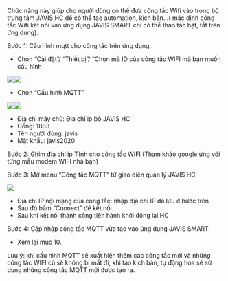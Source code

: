 Chức năng này giúp cho người dùng có thể đưa công tắc Wifi vào trong bộ trung tâm JAVIS HC để có thể tạo automation, kịch bản…( mặc định công tắc Wifi kết nối vào ứng dụng JAVIS SMART chỉ có thể thao tác bật, tắt trên ứng dụng).

Bước 1: Cấu hình mqtt cho công tắc trên ứng dụng.

- Chọn “Cài đặt”/ “Thiết bị”/ “Chọn mã ID của công tắc WIFI mà bạn muốn cấu hình

![](../assets/Hướng%20dẫn%20cài%20đặt%20JAVIS%20HC\_V2.049.png)![](../assets/Hướng%20dẫn%20cài%20đặt%20JAVIS%20HC\_V2.050.png)

- Chọn “Cấu hình MQTT”

![](../assets/Hướng%20dẫn%20cài%20đặt%20JAVIS%20HC\_V2.051.png)![](../assets/Hướng%20dẫn%20cài%20đặt%20JAVIS%20HC\_V2.052.png)

+ Địa chỉ máy chủ: Địa chỉ ip bộ JAVIS HC
+ Cổng: 1883
+ Tên người dùng: javis
+ Mật khẩu: javis2020

Bước 2: Ghim địa chỉ ip Tĩnh cho công tắc WIFI (Tham khảo google ứng với từng mẫu    modem WIFI nhà bạn)

Bước 3: Mở menu “Công tắc MQTT” từ giao diện quản lý JAVIS HC

![](../assets/Hướng%20dẫn%20cài%20đặt%20JAVIS%20HC\_V2.053.png)

- Địa chỉ IP nội mạng của công tắc: nhập địa chỉ IP đã lưu ở bước trên
- Sau đó bấm “Connect” để kết nối.
- Sau khi kết nối thành công tiến hành khởi động lại HC

Bước 4: Cập nhập công tắc MQTT vừa tạo vào ứng dụng JAVIS SMART

- Xem lại mục 10.

Lưu ý: khi cấu hình MQTT sẽ xuất hiện thêm các công tắc mới và những công tắc WIFI cũ sẽ không bị mất đi, khi tạo kịch bản, tự động hóa sẽ sử dụng những công tắc MQTT mới được tạo ra.
